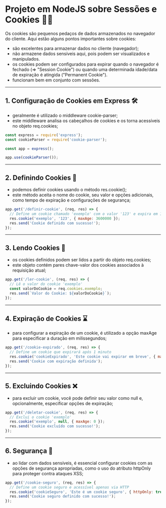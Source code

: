 # Projeto em NodeJS sobre Sessões e Cookies 🍪🚀

Os cookies são pequenos pedaços de dados armazenados no navegador do cliente. Aqui estão alguns pontos importantes sobre cookies:
- são excelentes para armazenar dados no cliente (navegador);
- não armazene dados sensíveis aqui, pois podem ser visualizados e manipulados.
- os cookies podem ser configurados para expirar quando o navegador é fechado (=> "Session Cookie") ou quando uma determinada idade/data de expiração é atingida ("Permanent Cookie").
- funcionam bem em conjunto com sessões.
---

## 1. **Configuração de Cookies em Express 🛠️**
- geralmente é utilizado o middleware cookie-parser;
- este middleware analisa os cabeçalhos de cookies e os torna acessíveis no objeto req.cookies;
~~~javascript
const express = require('express');
const cookieParser = require('cookie-parser');

const app = express();

app.use(cookieParser());
~~~
---

## 2. **Definindo Cookies 🍪** 
- podemos definir cookies usando o método res.cookie();
- este método aceita o nome do cookie, seu valor e opções adicionais, como tempo de expiração e configurações de segurança;
~~~javascript
app.get('/definir-cookie', (req, res) => {
  // Define um cookie chamado 'exemplo' com o valor '123' e expira em 1 hora
  res.cookie('exemplo', '123', { maxAge: 3600000 });
  res.send('Cookie definido com sucesso!');
});
~~~
---

## 3. **Lendo Cookies 📖**
- os cookies definidos podem ser lidos a partir do objeto req.cookies;
- este objeto contém pares chave-valor dos cookies associados à requisição atual;
~~~javascript
app.get('/ler-cookie', (req, res) => {
  // Lê o valor do cookie 'exemplo'
  const valorDoCookie = req.cookies.exemplo;
  res.send(`Valor do Cookie: ${valorDoCookie}`);
});
~~~
---

## 4. **Expiração de Cookies ⌛**
- para configurar a expiração de um cookie, é utilizado a opção maxAge para especificar a duração em milissegundos;
~~~javascript
app.get('/cookie-expirado', (req, res) => {
  // Define um cookie que expirará após 1 minuto
  res.cookie('cookieExpirado', 'Este cookie vai expirar em breve', { maxAge: 60000 });
  res.send('Cookie com expiração definida');
});
~~~
---

## 5. **Excluindo Cookies ❌**
- para excluir um cookie, você pode definir seu valor como null e, opcionalmente, especificar opções de expiração;
~~~javascript
app.get('/deletar-cookie', (req, res) => {
  // Exclui o cookie 'exemplo'
  res.cookie('exemplo', null, { maxAge: 0 });
  res.send('Cookie excluído com sucesso!');
});
~~~
---

## 6. **Segurança 🔐**
- ao lidar com dados sensíveis, é essencial configurar cookies com as opções de segurança apropriadas, como o uso do atributo httpOnly para proteger contra ataques XSS;
~~~javascript
app.get('/cookie-seguro', (req, res) => {
  // Define um cookie seguro e acessível apenas via HTTP
  res.cookie('cookieSeguro', 'Este é um cookie seguro', { httpOnly: true, secure: true });
  res.send('Cookie seguro definido com sucesso!');
});
~~~
